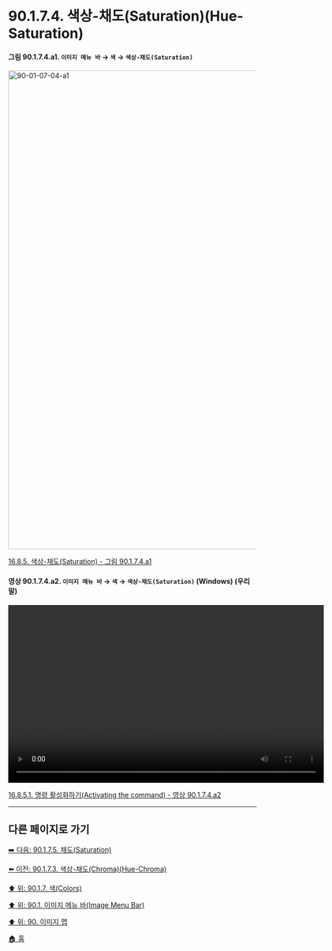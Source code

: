 # 90.1.7.4. 색상-채도(Saturation)(Hue-Saturation)

<a id="90-01-07-04-a1"></a>

#### 그림 90.1.7.4.a1. `이미지 메뉴 바` → `색` → `색상-채도(Saturation)`
<img width="916" height="970" alt="90-01-07-04-a1" src="https://github.com/user-attachments/assets/37058212-c5c0-4320-9578-84578970e332" />

[16.8.5. 색상-채도(Saturation) - 그림 90.1.7.4.a1](./16-08-05-00-hue-saturation.md#90-01-07-04-a1)

<a id="90-01-07-04-a2"></a>

#### 영상 90.1.7.4.a2. `이미지 메뉴 바` → `색` → `색상-채도(Saturation)` (Windows) (우리말)
<video controls="controls" width="640" height="360" src="https://github.com/user-attachments/assets/d0603263-82fe-46d1-b637-b0436e6f24b0"></video>

[16.8.5.1. 명령 활성화하기(Activating the command) - 영상 90.1.7.4.a2](./16-08-05-01-activating_the_command.md#90-01-07-04-a2)

***

## 다른 페이지로 가기

[➡️ 다음: 90.1.7.5. 채도(Saturation)](./90-01-07-05-saturation.md)

[⬅️ 이전: 90.1.7.3. 색상-채도(Chroma)(Hue-Chroma)](./90-01-07-03-hue_chroma.md)

[⬆️ 위: 90.1.7. 색(Colors)](./90-01-07-00-colors.md)

[⬆️ 위: 90.1. 이미지 메뉴 바(Image Menu Bar)](./90-01-00-image-menu-bar.md)

[⬆️ 위: 90. 이미지 맵](./90-00-image-map.md)

[🏠 홈](./00-home.md)
